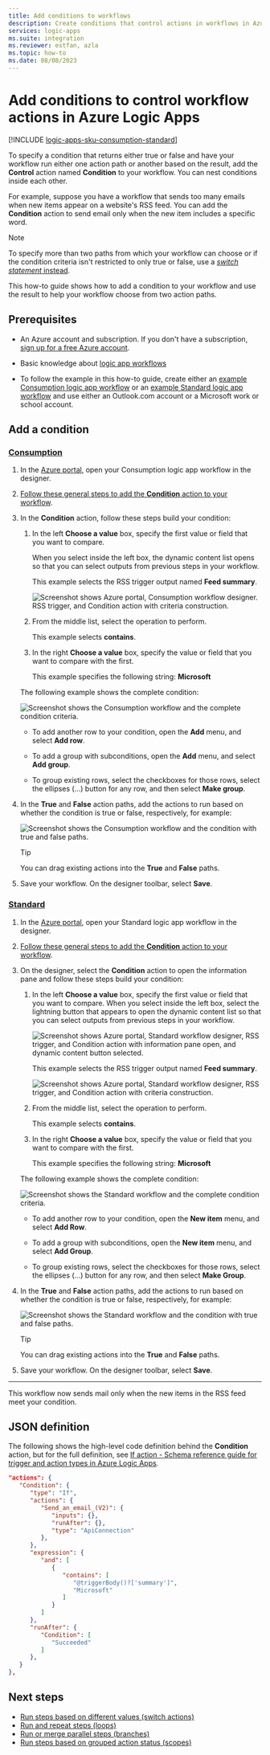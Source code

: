 ```yaml
---
title: Add conditions to workflows
description: Create conditions that control actions in workflows in Azure Logic Apps.
services: logic-apps
ms.suite: integration
ms.reviewer: estfan, azla
ms.topic: how-to
ms.date: 08/08/2023
---
```


# Add conditions to control workflow actions in Azure Logic Apps

[!INCLUDE [logic-apps-sku-consumption-standard](../../includes/logic-apps-sku-consumption-standard.md)]

To specify a condition that returns either true or false and have your workflow run either one action path or another based on the result, add the **Control** action named **Condition** to your workflow. You can nest conditions inside each other.

For example, suppose you have a workflow that sends too many emails when new items appear on a website's RSS feed. 
You can add the **Condition** action to send email only when the new item includes a specific word.

> [!NOTE]
>
> To specify more than two paths from which your workflow can choose or if the condition criteria isn't restricted 
> to only true or false, use a [*switch statement* instead](logic-apps-control-flow-switch-statement.md).

This how-to guide shows how to add a condition to your workflow and use the result to help your workflow choose from two action paths.

## Prerequisites

* An Azure account and subscription. If you don't have a subscription, [sign up for a free Azure account](https://azure.microsoft.com/free/?WT.mc_id=A261C142F).

* Basic knowledge about [logic app workflows](logic-apps-overview.md)

* To follow the example in this how-to guide, create either an [example Consumption logic app workflow](quickstart-create-example-consumption-workflow.md) or an [example Standard logic app workflow](create-single-tenant-workflows-azure-portal.md) and use either an Outlook.com account or a Microsoft work or school account.

## Add a condition

### [Consumption](#tab/consumption)

1. In the [Azure portal](https://portal.azure.com), open your Consumption logic app workflow in the designer.

1. [Follow these general steps to add the **Condition** action to your workflow](create-workflow-with-trigger-or-action.md?tabs=consumption#add-action).

1. In the **Condition** action, follow these steps build your condition:

   1. In the left **Choose a value** box, specify the first value or field that you want to compare.

      When you select inside the left box, the dynamic content list opens so that you can select outputs from previous steps in your workflow.

      This example selects the RSS trigger output named **Feed summary**.

      ![Screenshot shows Azure portal, Consumption workflow designer. RSS trigger, and Condition action with criteria construction.](./media/logic-apps-control-flow-conditional-statement/edit-condition-consumption.png)

   1. From the middle list, select the operation to perform.
   
      This example selects **contains**.

   1. In the right **Choose a value** box, specify the value or field that you want to compare with the first.
   
      This example specifies the following string: **Microsoft**

   The following example shows the complete condition:

   ![Screenshot shows the Consumption workflow and the complete condition criteria.](./media/logic-apps-control-flow-conditional-statement/complete-condition-consumption.png)

   - To add another row to your condition, open the **Add** menu, and select **Add row**.

   - To add a group with subconditions, open the **Add** menu, and select **Add group**.

   - To group existing rows, select the checkboxes for those rows, select the ellipses (...) button for any row, and then select **Make group**.

1. In the **True** and **False** action paths, add the actions to run based on whether the condition is true or false, respectively, for example:

   ![Screenshot shows the Consumption workflow and the condition with true and false paths.](./media/logic-apps-control-flow-conditional-statement/condition-true-false-path-consumption.png)

   > [!TIP]
   >
   > You can drag existing actions into the **True** and **False** paths.

1. Save your workflow. On the designer toolbar, select **Save**.

### [Standard](#tab/standard)

1. In the [Azure portal](https://portal.azure.com), open your Standard logic app workflow in the designer.

1. [Follow these general steps to add the **Condition** action to your workflow](create-workflow-with-trigger-or-action.md?tabs=standard#add-action).

1. On the designer, select the **Condition** action to open the information pane and follow these steps build your condition:

   1. In the left **Choose a value** box, specify the first value or field that you want to compare. When you select inside the left box, select the lightning button that appears to open the dynamic content list so that you can select outputs from previous steps in your workflow.

      ![Screenshot shows Azure portal, Standard workflow designer, RSS trigger, and Condition action with information pane open, and dynamic content button selected.](./media/logic-apps-control-flow-conditional-statement/open-dynamic-content-standard.png)

      This example selects the RSS trigger output named **Feed summary**.

      ![Screenshot shows Azure portal, Standard workflow designer, RSS trigger, and Condition action with criteria construction.](./media/logic-apps-control-flow-conditional-statement/edit-condition-standard.png)

   1. From the middle list, select the operation to perform.
   
      This example selects **contains**.

   1. In the right **Choose a value** box, specify the value or field that you want to compare with the first.
   
      This example specifies the following string: **Microsoft**

   The following example shows the complete condition:

   ![Screenshot shows the Standard workflow and the complete condition criteria.](./media/logic-apps-control-flow-conditional-statement/complete-condition-standard.png)

   - To add another row to your condition, open the **New item** menu, and select **Add Row**.

   - To add a group with subconditions, open the **New item** menu, and select **Add Group**.

   - To group existing rows, select the checkboxes for those rows, select the ellipses (...) button for any row, and then select **Make Group**.

1. In the **True** and **False** action paths, add the actions to run based on whether the condition is true or false, respectively, for example:

   ![Screenshot shows the Standard workflow and the condition with true and false paths.](./media/logic-apps-control-flow-conditional-statement/condition-true-false-path-standard.png)

   > [!TIP]
   >
   > You can drag existing actions into the **True** and **False** paths.

1. Save your workflow. On the designer toolbar, select **Save**.

---

This workflow now sends mail only when the new items in the RSS feed meet your condition.

## JSON definition

The following shows the high-level code definition behind the **Condition** action, but for the full definition, see [If action - Schema reference guide for trigger and action types in Azure Logic Apps](logic-apps-workflow-actions-triggers.md#if-action).

``` json
"actions": {
   "Condition": {
      "type": "If",
      "actions": {
         "Send_an_email_(V2)": {
            "inputs": {},
            "runAfter": {},
            "type": "ApiConnection"
         },
      },
      "expression": {
         "and": [ 
            {
               "contains": [ 
                  "@triggerBody()?['summary']",
                  "Microsoft"
               ]
            }
         ]
      },
      "runAfter": {
         "Condition": [
            "Succeeded"
         ]
      },
   }
},
```

## Next steps

* [Run steps based on different values (switch actions)](logic-apps-control-flow-switch-statement.md)
* [Run and repeat steps (loops)](logic-apps-control-flow-loops.md)
* [Run or merge parallel steps (branches)](logic-apps-control-flow-branches.md)
* [Run steps based on grouped action status (scopes)](logic-apps-control-flow-run-steps-group-scopes.md)
